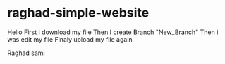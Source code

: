 # raghad-simple-website
Hello 
First i download my file 
Then I create Branch "New_Branch" 
Then i was edit my file 
Finaly upload my file again

Raghad sami
